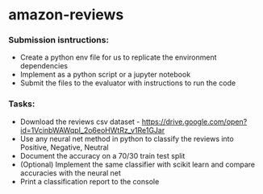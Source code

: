 # amazon-reviews

### Submission isntructions:
- Create a python env file for us to replicate the environment dependencies
- Implement as a python script or a jupyter notebook
- Submit the files to the evaluator with instructions to run the code 

### Tasks:
- Download the reviews csv dataset - https://drive.google.com/open?id=1VcinbWAWqpI_2o6eoHWtRz_v1Re1GJar 
- Use any neural net method in python to classify the reviews into Positive, Negative, Neutral
- Document the accuracy on a 70/30 train test split
- (Optional) Implement the same classifier with scikit learn and compare accuracies with the neural net
- Print a classification report to the console


